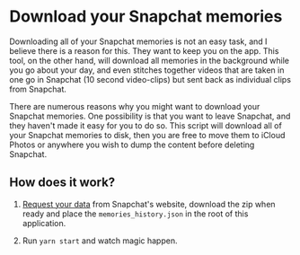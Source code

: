 # Download your Snapchat memories

Downloading all of your Snapchat memories is not an easy task, and I believe there is a reason for this. They want to keep you on the app. This tool, on the other hand, will download all memories in the background while you go about your day, and even stitches together videos that are taken in one go in Snapchat (10 second video-clips) but sent back as individual clips from Snapchat.

There are numerous reasons why you might want to download your Snapchat memories. One possibility is that you want to leave Snapchat, and they haven't made it easy for you to do so. This script will download all of your Snapchat memories to disk, then you are free to move them to iCloud Photos or anywhere you wish to dump the content before deleting Snapchat.

## How does it work?

1. [Request your data](https://accounts.snapchat.com/accounts/welcome) from Snapchat's website, download the zip when ready and place the `memories_history.json` in the root of this application.

2. Run `yarn start` and watch magic happen.
